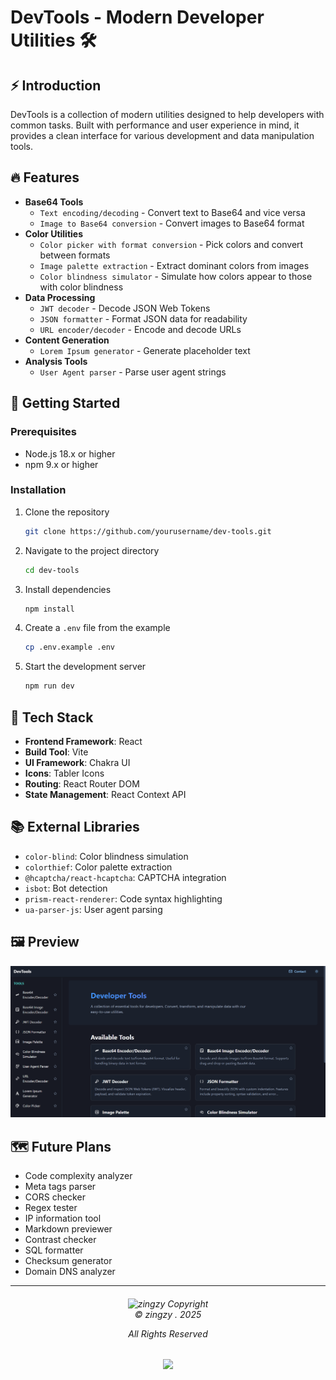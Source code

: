 # DevTools - Modern Developer Utilities 🛠️

## ⚡ Introduction

DevTools is a collection of modern utilities designed to help developers with common tasks. Built with performance and user experience in mind, it provides a clean interface for various development and data manipulation tools.

## 🔥 Features

- **Base64 Tools**
  - `Text encoding/decoding` - Convert text to Base64 and vice versa
  - `Image to Base64 conversion` - Convert images to Base64 format
- **Color Utilities**
  - `Color picker with format conversion` - Pick colors and convert between formats
  - `Image palette extraction` - Extract dominant colors from images
  - `Color blindness simulator` - Simulate how colors appear to those with color blindness
- **Data Processing**
  - `JWT decoder` - Decode JSON Web Tokens
  - `JSON formatter` - Format JSON data for readability
  - `URL encoder/decoder` - Encode and decode URLs
- **Content Generation**
  - `Lorem Ipsum generator` - Generate placeholder text
- **Analysis Tools**
  - `User Agent parser` - Parse user agent strings

## 🚀 Getting Started

### Prerequisites

- Node.js 18.x or higher
- npm 9.x or higher

### Installation

1. Clone the repository

    ```bash
    git clone https://github.com/yourusername/dev-tools.git
    ```

2. Navigate to the project directory

    ```bash
    cd dev-tools
    ```

3. Install dependencies

    ```bash
    npm install
    ```

4. Create a `.env` file from the example

    ```bash
    cp .env.example .env
    ```

5. Start the development server

    ```bash
    npm run dev
    ```

## 🔧 Tech Stack

- **Frontend Framework**: React
- **Build Tool**: Vite
- **UI Framework**: Chakra UI
- **Icons**: Tabler Icons
- **Routing**: React Router DOM
- **State Management**: React Context API

## 📚 External Libraries

- `color-blind`: Color blindness simulation
- `colorthief`: Color palette extraction
- `@hcaptcha/react-hcaptcha`: CAPTCHA integration
- `isbot`: Bot detection
- `prism-react-renderer`: Code syntax highlighting
- `ua-parser-js`: User agent parsing

## 🖼️ Preview

![Hide Titlebar preview](https://raw.githubusercontent.com/zingzy/dev-tools/main/.github/previews/landing-page.png)

## 🗺️ Future Plans

- Code complexity analyzer
- Meta tags parser
- CORS checker
- Regex tester
- IP information tool
- Markdown previewer
- Contrast checker
- SQL formatter
- Checksum generator
- Domain DNS analyzer

---

<h6 align="center">
<img src="https://avatars.githubusercontent.com/u/90309290?v=4" height=30 title="zingzy Copyright">
<br>
© zingzy . 2025

All Rights Reserved</h6>

<p align="center">
	<a href="https://github.com/zingzy/dev-tools/blob/master/LICENSE"><img src="https://img.shields.io/static/v1.svg?style=for-the-badge&label=License&message=MIT&logoColor=d9e0ee&colorA=363a4f&colorB=b7bdf8"/></a>
</p>